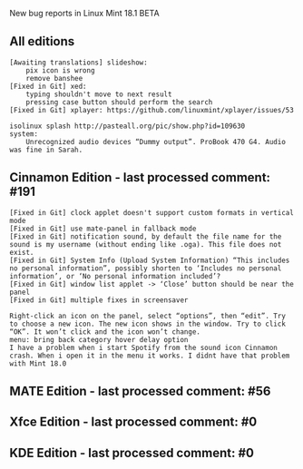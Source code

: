 New bug reports in Linux Mint 18.1 BETA

All editions
------------
    [Awaiting translations] slideshow:
        pix icon is wrong
        remove banshee
    [Fixed in Git] xed:
        typing shouldn't move to next result
        pressing case button should perform the search
    [Fixed in Git] xplayer: https://github.com/linuxmint/xplayer/issues/53

    isolinux splash http://pasteall.org/pic/show.php?id=109630
    system:
        Unrecognized audio devices “Dummy output”. ProBook 470 G4. Audio was fine in Sarah.

Cinnamon Edition - last processed comment: #191
-----------------------------------------------
    [Fixed in Git] clock applet doesn't support custom formats in vertical mode
    [Fixed in Git] use mate-panel in fallback mode
    [Fixed in Git] notification sound, by default the file name for the sound is my username (without ending like .oga). This file does not exist.
    [Fixed in Git] System Info (Upload System Information) “This includes no personal information”, possibly shorten to ‘Includes no personal information’, or ‘No personal information included’?
    [Fixed in Git] window list applet -> ‘Close’ button should be near the panel
    [Fixed in Git] multiple fixes in screensaver

    Right-click an icon on the panel, select “options”, then “edit”. Try to choose a new icon. The new icon shows in the window. Try to click “OK”. It won’t click and the icon won’t change.
    menu: bring back category hover delay option
    I have a problem when i start Spotify from the sound icon Cinnamon crash. When i open it in the menu it works. I didnt have that problem with Mint 18.0

MATE Edition - last processed comment: #56
------------------------------------------

Xfce Edition - last processed comment: #0
-------------------------------------------

KDE Edition - last processed comment: #0
-----------------------------------------

